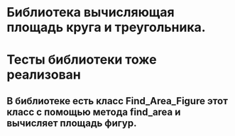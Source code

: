 #   Библиотека вычисляющая площадь круга и треугольника.
#  Тесты библиотеки тоже реализован 

## В библиотеке есть класс Find_Area_Figure этот класс с помощью метода find_area и вычисляет площадь фигур. 






